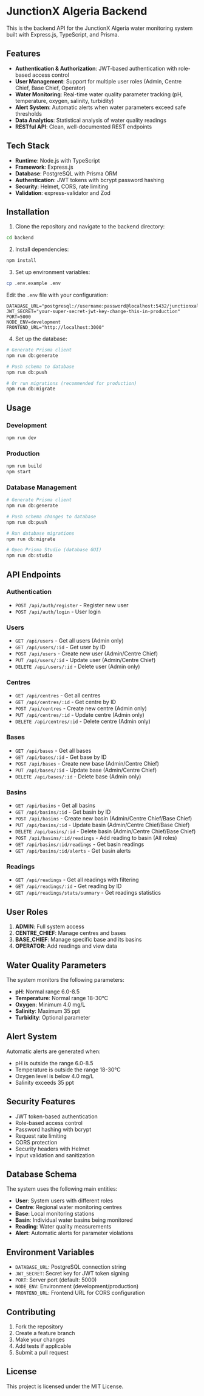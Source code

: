 # JunctionX Algeria Backend

This is the backend API for the JunctionX Algeria water monitoring system built with Express.js, TypeScript, and Prisma.

## Features

- **Authentication & Authorization**: JWT-based authentication with role-based access control
- **User Management**: Support for multiple user roles (Admin, Centre Chief, Base Chief, Operator)
- **Water Monitoring**: Real-time water quality parameter tracking (pH, temperature, oxygen, salinity, turbidity)
- **Alert System**: Automatic alerts when water parameters exceed safe thresholds
- **Data Analytics**: Statistical analysis of water quality readings
- **RESTful API**: Clean, well-documented REST endpoints

## Tech Stack

- **Runtime**: Node.js with TypeScript
- **Framework**: Express.js
- **Database**: PostgreSQL with Prisma ORM
- **Authentication**: JWT tokens with bcrypt password hashing
- **Security**: Helmet, CORS, rate limiting
- **Validation**: express-validator and Zod

## Installation

1. Clone the repository and navigate to the backend directory:

```bash
cd backend
```

2. Install dependencies:

```bash
npm install
```

3. Set up environment variables:

```bash
cp .env.example .env
```

Edit the `.env` file with your configuration:

```env
DATABASE_URL="postgresql://username:password@localhost:5432/junctionxalgeria"
JWT_SECRET="your-super-secret-jwt-key-change-this-in-production"
PORT=5000
NODE_ENV=development
FRONTEND_URL="http://localhost:3000"
```

4. Set up the database:

```bash
# Generate Prisma client
npm run db:generate

# Push schema to database
npm run db:push

# Or run migrations (recommended for production)
npm run db:migrate
```

## Usage

### Development

```bash
npm run dev
```

### Production

```bash
npm run build
npm start
```

### Database Management

```bash
# Generate Prisma client
npm run db:generate

# Push schema changes to database
npm run db:push

# Run database migrations
npm run db:migrate

# Open Prisma Studio (database GUI)
npm run db:studio
```

## API Endpoints

### Authentication

- `POST /api/auth/register` - Register new user
- `POST /api/auth/login` - User login

### Users

- `GET /api/users` - Get all users (Admin only)
- `GET /api/users/:id` - Get user by ID
- `POST /api/users` - Create new user (Admin/Centre Chief)
- `PUT /api/users/:id` - Update user (Admin/Centre Chief)
- `DELETE /api/users/:id` - Delete user (Admin only)

### Centres

- `GET /api/centres` - Get all centres
- `GET /api/centres/:id` - Get centre by ID
- `POST /api/centres` - Create new centre (Admin only)
- `PUT /api/centres/:id` - Update centre (Admin only)
- `DELETE /api/centres/:id` - Delete centre (Admin only)

### Bases

- `GET /api/bases` - Get all bases
- `GET /api/bases/:id` - Get base by ID
- `POST /api/bases` - Create new base (Admin/Centre Chief)
- `PUT /api/bases/:id` - Update base (Admin/Centre Chief)
- `DELETE /api/bases/:id` - Delete base (Admin only)

### Basins

- `GET /api/basins` - Get all basins
- `GET /api/basins/:id` - Get basin by ID
- `POST /api/basins` - Create new basin (Admin/Centre Chief/Base Chief)
- `PUT /api/basins/:id` - Update basin (Admin/Centre Chief/Base Chief)
- `DELETE /api/basins/:id` - Delete basin (Admin/Centre Chief/Base Chief)
- `POST /api/basins/:id/readings` - Add reading to basin (All roles)
- `GET /api/basins/:id/readings` - Get basin readings
- `GET /api/basins/:id/alerts` - Get basin alerts

### Readings

- `GET /api/readings` - Get all readings with filtering
- `GET /api/readings/:id` - Get reading by ID
- `GET /api/readings/stats/summary` - Get readings statistics

## User Roles

1. **ADMIN**: Full system access
2. **CENTRE_CHIEF**: Manage centres and bases
3. **BASE_CHIEF**: Manage specific base and its basins
4. **OPERATOR**: Add readings and view data

## Water Quality Parameters

The system monitors the following parameters:

- **pH**: Normal range 6.0-8.5
- **Temperature**: Normal range 18-30°C
- **Oxygen**: Minimum 4.0 mg/L
- **Salinity**: Maximum 35 ppt
- **Turbidity**: Optional parameter

## Alert System

Automatic alerts are generated when:

- pH is outside the range 6.0-8.5
- Temperature is outside the range 18-30°C
- Oxygen level is below 4.0 mg/L
- Salinity exceeds 35 ppt

## Security Features

- JWT token-based authentication
- Role-based access control
- Password hashing with bcrypt
- Request rate limiting
- CORS protection
- Security headers with Helmet
- Input validation and sanitization

## Database Schema

The system uses the following main entities:

- **User**: System users with different roles
- **Centre**: Regional water monitoring centres
- **Base**: Local monitoring stations
- **Basin**: Individual water basins being monitored
- **Reading**: Water quality measurements
- **Alert**: Automatic alerts for parameter violations

## Environment Variables

- `DATABASE_URL`: PostgreSQL connection string
- `JWT_SECRET`: Secret key for JWT token signing
- `PORT`: Server port (default: 5000)
- `NODE_ENV`: Environment (development/production)
- `FRONTEND_URL`: Frontend URL for CORS configuration

## Contributing

1. Fork the repository
2. Create a feature branch
3. Make your changes
4. Add tests if applicable
5. Submit a pull request

## License

This project is licensed under the MIT License.
